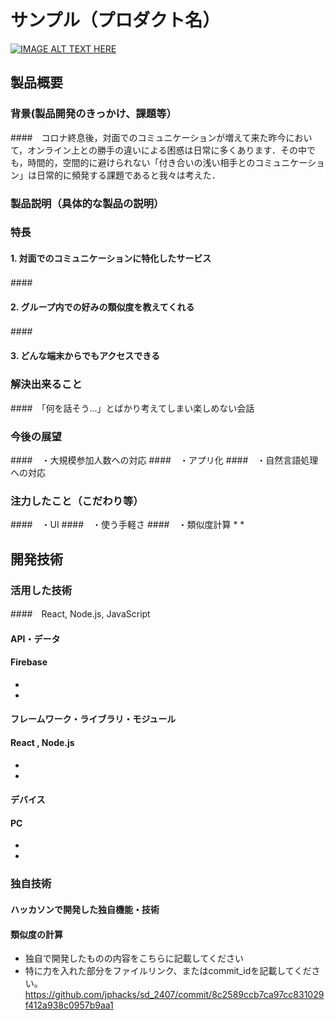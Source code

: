 # サンプル（プロダクト名）

[![IMAGE ALT TEXT HERE](https://jphacks.com/wp-content/uploads/2024/07/JPHACKS2024_ogp.jpg)](https://www.youtube.com/watch?v=DZXUkEj-CSI)

## 製品概要
### 背景(製品開発のきっかけ、課題等）
####　コロナ終息後，対面でのコミュニケーションが増えて来た昨今において，オンライン上との勝手の違いによる困惑は日常に多くあります．その中でも，時間的，空間的に避けられない「付き合いの浅い相手とのコミュニケーション」は日常的に頻発する課題であると我々は考えた．
### 製品説明（具体的な製品の説明）
### 特長
#### 1. 対面でのコミュニケーションに特化したサービス
####　
#### 2. グループ内での好みの類似度を教えてくれる
####　
#### 3. どんな端末からでもアクセスできる

### 解決出来ること
####　「何を話そう...」とばかり考えてしまい楽しめない会話
### 今後の展望
####　・大規模参加人数への対応
####　・アプリ化
####　・自然言語処理への対応
### 注力したこと（こだわり等）
####　・UI
####　・使う手軽さ
####　・類似度計算
* 
* 

## 開発技術
### 活用した技術
####　React, Node.js, JavaScript
#### API・データ
#### Firebase
* 
* 

#### フレームワーク・ライブラリ・モジュール
#### React , Node.js
* 
* 

#### デバイス
#### PC
* 
* 

### 独自技術
#### ハッカソンで開発した独自機能・技術
#### 類似度の計算
* 独自で開発したものの内容をこちらに記載してください
* 特に力を入れた部分をファイルリンク、またはcommit_idを記載してください。
https://github.com/jphacks/sd_2407/commit/8c2589ccb7ca97cc831029f412a938c0957b9aa1
